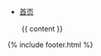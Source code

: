 
<div class="content">

<div class="nav_post">
	<ul>
		<li><a href="{{ site.baseurl }}/">首页</a></li>
	</ul>
</div>
　　{{ content }}

</div>

{% include footer.html %}